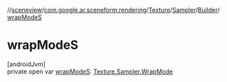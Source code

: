 //[sceneview](../../../../../index.md)/[com.google.ar.sceneform.rendering](../../../index.md)/[Texture](../../index.md)/[Sampler](../index.md)/[Builder](index.md)/[wrapModeS](wrap-mode-s.md)

# wrapModeS

[androidJvm]\
private open var [wrapModeS](wrap-mode-s.md): [Texture.Sampler.WrapMode](../-wrap-mode/index.md)
